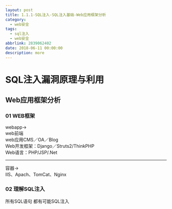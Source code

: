 ```yaml
---
layout: post
title: 1.1.1-SQL注入-SQL注入基础-Web应用框架分析
category: 
  - web安全
tags: 
  - sql注入
  - web安全
abbrlink: 2839062402
date: 2018-06-11 00:00:00
description: more
---
```


# SQL注入漏洞原理与利用

## Web应用框架分析
### 01 WEB框架
webapp->  
	web前端  
	web应用CMS／OA／Blog  
	Web开发框架：Django／Struts2/ThinkPHP  
	Web语言：PHP/JSP/.Net  

---

容器->  
	IIS、Apach、TomCat、Nginx


### 02 理解SQL注入
所有SQL语句 都有可能SQL注入  
